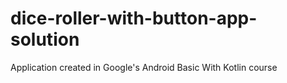 # dice-roller-with-button-app-solution
 Application created in Google's Android Basic With Kotlin course
